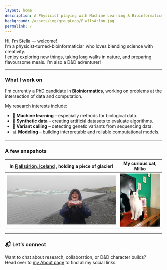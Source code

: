 ```yaml
---
layout: home
description: A Physicist playing with Machine Learning & Bioinformatics
background: /assets/img/groupLogo/Fjallsárlón.jpg
permalink: /
---
```


Hi, I’m Stella — welcome!  
I’m a physicist-turned-bioinformatician who loves blending science with creativity.  
I enjoy exploring new things, taking long walks in nature, and preparing flavoursome meals. I’m also a D&D adventurer!

---

### What I work on

I'm currently a PhD candidate in **Bioinformatics**, working on problems at the intersection of data and computation.

My research interests include:
- 🧠 **Machine learning** – especially methods for biological data.
- 🧪 **Synthetic data** – creating artificial datasets to evaluate algorithms.
- 🧬 **Variant calling** – detecting genetic variants from sequencing data.
- 📊 **Modeling** – building interpretable and reliable computational models.

---

### A few snapshots

In [Fjallsárlón, Iceland](https://en.wikipedia.org/wiki/Fjalls%C3%A1rl%C3%B3n) , holding a piece of glacier! | My curious cat, Milko   
:-------------------------:|:-------------------------:  
<img src="/assets/img/team/Glacier.jpg" alt="Photo taken in Fjallsárlón Glacier Lagoon, Iceland" width="470"/> | <img src="/assets/img/team/Milko.JPEG" alt="This is a photo of my cat" width="160"/>

---

### 📬 Let’s connect

Want to chat about research, collaboration, or D&D character builds?  
Head over to [my About page](https://sfragkoul.github.io/about/) to find all my social links.
